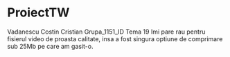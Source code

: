 # ProiectTW 
Vadanescu Costin Cristian
Grupa_1151_ID
Tema 19
Imi pare rau pentru fisierul video de proasta calitate, insa a fost singura optiune de comprimare sub 25Mb pe care am gasit-o.

